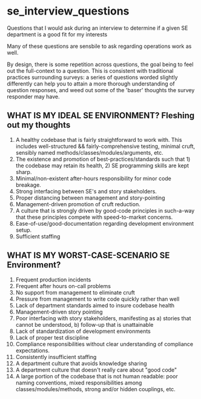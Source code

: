 # se_interview_questions
Questions that I would ask during an interview to determine if a given SE department is a good fit for my interests

Many of these questions are sensbile to ask regarding operations work as well.

By design, there is some repetition across questions, the goal being to feel out the full-context to a question.  This is consistent with traditional practices surrounding surveys: a series of questions worded slightly differently can  help you to attain a more thorough understanding of question responses, and weed out some of the 'baser' thoughts the survey responder may have.

## WHAT IS MY IDEAL SE ENVIRONMENT? Fleshing out my thoughts

1. A healthy codebase that is fairly straightforward to work with. This includes well-structured && fairly-comprehensive testing, minimal cruft, sensibly named methods/classes/modules/arguments, etc.
2. The existence and promotion of best-practices/standards such that 1) the codebase may retain its health, 2) SE programming skills are kept sharp.
3. Minimal/non-existent after-hours responsibility for minor code breakage.
4. Strong interfacing between SE's and story stakeholders.
5. Proper distancing between management and story-pointing
6. Management-driven promotion of cruft reduction.
7. A culture that is strongly driven by good-code principles in such-a-way that these principles compete with speed-to-market concerns.
8. Ease-of-use/good-documentation regarding development environment setup.
9. Sufficient staffing 

## WHAT IS MY WORST-CASE-SCENARIO SE Environment?

1. Frequent production incidents
2. Frequent after hours on-call problems
3. No support from management to eliminate cruft
4. Pressure from management to write code quickly rather than well
5. Lack of department standards aimed to insure codebase health
6. Management-driven story pointing
7. Poor interfacing with story stakeholders, manifesting as a) stories that cannot be understood, b) follow-up that is unattainable
8. Lack of standardization of development environments
9. Lack of proper test discipline
10. Compliance responsibilities without clear understanding of compliance expectations.
11. Consistently insufficient staffing
12. A department culture that avoids knowledge sharing
13. A department culture that doesn't really care about "good code"
14. A large portion of the codebase that is not human readable: poor naming conventions, mixed responsibilities among classes/modules/methods, strong and/or hidden couplings, etc.
